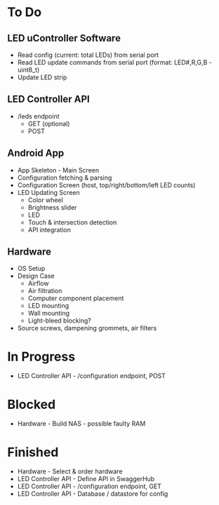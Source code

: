 # To Do

## LED uController Software
- Read config (current: total LEDs) from serial port
- Read LED update commands from serial port (format: LED#,R,G,B - uint8_t)
- Update LED strip

## LED Controller API
- /leds endpoint
  - GET (optional)
  - POST

## Android App
- App Skeleton - Main Screen
- Configuration fetching & parsing
- Configuration Screen (host, top/right/bottom/left LED counts)
- LED Updating Screen
  - Color wheel
  - Brightness slider
  - LED
  - Touch & intersection detection
  - API integration

## Hardware
- OS Setup
- Design Case
  - Airflow
  - Air filtration
  - Computer component placement
  - LED mounting
  - Wall mounting
  - Light-bleed blocking?
- Source screws, dampening grommets, air filters

# In Progress
- LED Controller API - /configuration endpoint, POST

# Blocked
- Hardware - Build NAS - possible faulty RAM

# Finished
- Hardware - Select & order hardware
- LED Controller API - Define API in SwaggerHub
- LED Controller API - /configuration endpoint, GET
- LED Controller API - Database / datastore for config
